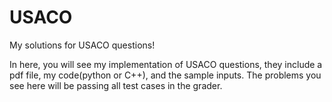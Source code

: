 # USACO
My solutions for USACO questions!

In here, you will see my implementation of USACO questions, they include a pdf file, my code(python or C++), and the sample inputs. The problems you see here will be passing all test cases in the grader.
